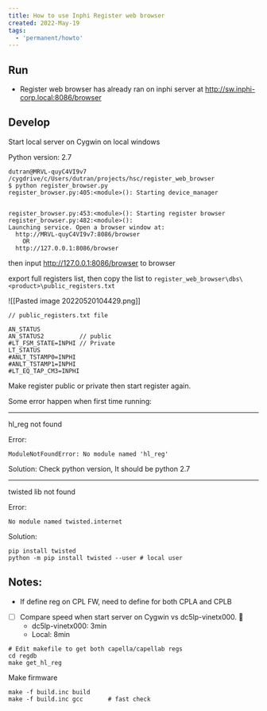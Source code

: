 ```yaml
---
title: How to use Inphi Register web browser
created: 2022-May-19
tags:
  - 'permanent/howto'
---
```


## Run
- Register web browser has already ran on inphi server at http://sw.inphi-corp.local:8086/browser


## Develop
Start local server on Cygwin on local windows

Python version: 2.7

```
dutran@MRVL-quyC4VI9v7 /cygdrive/c/Users/dutran/projects/hsc/register_web_browser
$ python register_browser.py
register_browser.py:405:<module>(): Starting device_manager


register_browser.py:453:<module>(): Starting register browser
register_browser.py:482:<module>():
Launching service. Open a browser window at:
  http://MRVL-quyC4VI9v7:8086/browser
    OR
  http://127.0.0.1:8086/browser

```

then input http://127.0.0.1:8086/browser to browser

export full registers list, then copy the list to `register_web_browser\dbs\<product>\public_registers.txt`

![[Pasted image 20220520104429.png]]

```
// public_registers.txt file

AN_STATUS
AN_STATUS2			// public
#LT_FSM_STATE=INPHI // Private
LT_STATUS
#ANLT_TSTAMP0=INPHI
#ANLT_TSTAMP1=INPHI
#LT_EQ_TAP_CM3=INPHI
```
Make register public or private then start register again.

Some error happen when first time running:

---
hl_reg not found

Error:
```shell
ModuleNotFoundError: No module named 'hl_reg'
```
Solution: Check python version, It should be python 2.7

---
twisted lib not found

Error:
```shell
No module named twisted.internet
```

Solution:
```shell
pip install twisted
python -m pip install twisted --user # local user
```
	

## Notes:
- If define reg on CPL FW, need to define for both CPLA and CPLB

- [ ] Compare speed when start server on Cygwin vs dc5lp-vinetx000. 🔽
	- dc5lp-vinetx000: 3min
	- Local: 8min

```shell
# Edit makefile to get both capella/capellab regs
cd regdb
make get_hl_reg
```

Make firmware
```shell
make -f build.inc build
make -f build.inc gcc 		# fast check
```